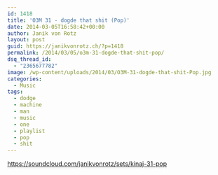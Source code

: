 ```yaml
---
id: 1418
title: 'O3M 31 - dogde that shit (Pop)'
date: 2014-03-05T16:58:42+00:00
author: Janik von Rotz
layout: post
guid: https://janikvonrotz.ch/?p=1418
permalink: /2014/03/05/o3m-31-dogde-that-shit-pop/
dsq_thread_id:
  - "2365677782"
image: /wp-content/uploads/2014/03/O3M-31-dogde-that-shit-Pop.jpg
categories:
  - Music
tags:
  - dodge
  - machine
  - man
  - music
  - one
  - playlist
  - pop
  - shit
---
```

https://soundcloud.com/janikvonrotz/sets/kinaj-31-pop